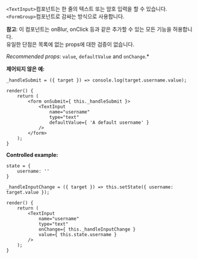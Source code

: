  `<TextInput>`컴포넌트는 한 줄의 텍스트 또는 암호 입력을 할 수 있습니다. <br>
  `<FormGroup>`컴포넌트로 감싸는 방식으로 사용합니다.

**참고**: 이 컴포넌트는 onBlur, onClick 등과 같은 추가할 수 있는 모든 기능을 허용합니다.<br>
유일한 단점은 목록에 없는 props에 대한 검증이 없습니다.

*Recommended props*: `value`, `defaultValue` and `onChange`.*

**제어되지 않은 예:**

```
_handleSubmit = ({ target }) => console.log(target.username.value);

render() {
    return (
        <form onSubmit={ this._handleSubmit }>
            <TextInput
                name="username"
                type="text"
                defaultValue={ 'A default username' }
            />
        </form>
    );
}
```

**Controlled example:**
```
state = {
    username: ''
}

_handleInputChange = ({ target }) => this.setState({ username: target.value });

render() {
    return (
        <TextInput
            name="username"
            type="text"
            onChange={ this._handleInputChange }
            value={ this.state.username }
        />
    );
}
```
